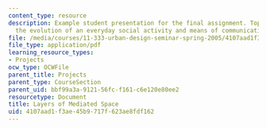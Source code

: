 ```yaml
---
content_type: resource
description: Example student presentation for the final assignment. Topics include
  the evolution of an everyday social activity and means of communication.
file: /media/courses/11-333-urban-design-seminar-spring-2005/4107aad1f3ae45b9717f623ae8fdf162_mediatedpublicsp.pdf
file_type: application/pdf
learning_resource_types:
- Projects
ocw_type: OCWFile
parent_title: Projects
parent_type: CourseSection
parent_uid: bbf99a3a-9121-56fc-f161-c6e120e80ee2
resourcetype: Document
title: Layers of Mediated Space
uid: 4107aad1-f3ae-45b9-717f-623ae8fdf162
---
```

